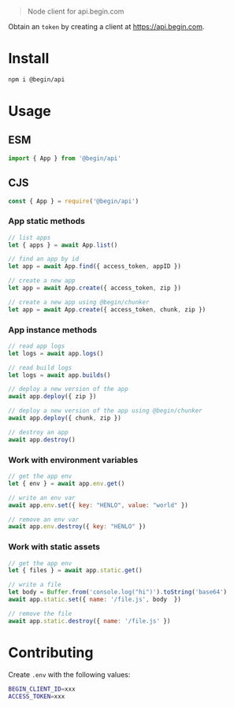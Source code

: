 > Node client for api.begin.com

Obtain an `token` by creating a client at https://api.begin.com.

# Install

```bash
npm i @begin/api
```

# Usage

## ESM

```javascript
import { App } from '@begin/api'
```

## CJS

```javascript
const { App } = require('@begin/api')
```


### App static methods

```javascript
// list apps
let { apps } = await App.list()

// find an app by id
let app = await App.find({ access_token, appID })

// create a new app
let app = await App.create({ access_token, zip })

// create a new app using @begin/chunker
let app = await App.create({ access_token, chunk, zip })
```


### App instance methods

```javascript
// read app logs
let logs = await app.logs()

// read build logs
let logs = await app.builds()

// deploy a new version of the app
await app.deploy({ zip })

// deploy a new version of the app using @begin/chunker
await app.deploy({ chunk, zip })

// destroy an app
await app.destroy()
```


### Work with environment variables

```javascript
// get the app env
let { env } = await app.env.get()

// write an env var
await app.env.set({ key: "HENLO", value: "world" })

// remove an env var
await app.env.destroy({ key: "HENLO" })
```


### Work with static assets

```javascript
// get the app env
let { files } = await app.static.get()

// write a file
let body = Buffer.from('console.log("hi")').toString('base64')
await app.static.set({ name: '/file.js', body  })

// remove the file
await app.static.destroy({ name: '/file.js' })
```


# Contributing

Create `.env` with the following values:

```bash
BEGIN_CLIENT_ID=xxx
ACCESS_TOKEN=xxx
```
